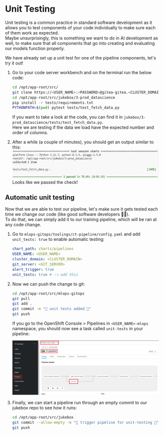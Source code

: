 # Unit Testing 

Unit testing is a common practice in standard software development as it allows you to test components of your code individually to make sure each of them work as expected.  
Maybe unsurprisingly, this is something we want to do in AI development as well, to make sure that all components that go into creating and evaluating our models function properly.  

We have already set up a unit test for one of the pipeline components, let's try it out!

1. Go to your code server workbench and on the terminal run the below code:

    ```bash
    cd /opt/app-root/src/
    git clone https://<USER_NAME>:<PASSWORD>@gitea-gitea.<CLUSTER_DOMAIN>/<USER_NAME>/jukebox.git
    cd /opt/app-root/src/jukebox/3-prod_datascience
    pip install -r tests/requirements.txt
    PYTHONPATH=$(pwd) pytest tests/test_fetch_data.py 
    ```
    If you want to take a look at the code, you can find it in `jukebox/3-prod_datascience/tests/test_fetch_data.py`.  
    Here we are testing if the data we load have the expected number and order of columns.  
2. After a while (a couple of minutes), you should get an output similar to this:
    ![pytest-output](./images/pytest-output.png)  
    Looks like we passed the check!


## Automatic unit testing

Now that we are able to test our pipeline, let's make sure it gets tested each time we change our code (like good software developers 🧑‍💻).  
To do that, we can simply add it to our training pipeline, which will be ran at any code change.  

1. Go to `mlops-gitops/toolings/ct-pipeline/config.yaml` and add `unit_tests: true` to enable automatic testing:

    ```yaml
    chart_path: charts/pipelines
    USER_NAME: <USER_NAME>
    cluster_domain: <CLUSTER_DOMAIN>
    git_server: <GIT_SERVER> 
    alert_trigger: true 
    unit_tests: true # 👈 add this
    ```

2. Now we can push the change to git:

    ```bash
    cd /opt/app-root/src/mlops-gitops
    git pull
    git add .
    git commit -m "🧪 unit tests added 🧪"
    git push
    ```

    If you go to the OpenShift Console > Pipelines in `<USER_NAME>-mlops` namespace, you should now see a task called `unit-tests` in your pipeline:

    ![unit-test-task.png](./images/unit-test-task.png)

3. Finally, we can start a pipeline run through an empty commit to our jukebox repo to see how it runs:

    ```bash
    cd /opt/app-root/src/jukebox
    git commit --allow-empty -m "🤞 trigger pipeline for unit-testing 🤞"
    git push
    ```